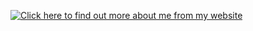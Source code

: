 [![Click here to find out more about me from my website](https://shot.screenshotapi.net/screenshot?&url=https%3A%2F%2Fmawersoft.co.uk&width=940&height=422&output=image&file_type=png&no_cookie_banners=true&omit_background=true&wait_for_event=networkidle)](https://jack.mawersoft.co.uk)
